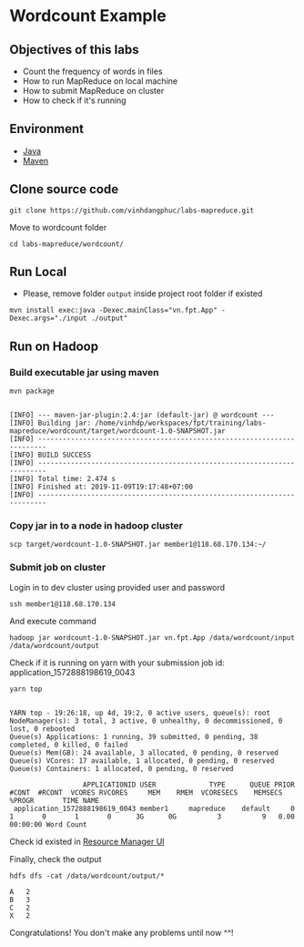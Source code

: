 # Wordcount Example

## Objectives of this labs
- Count the frequency of words in files
- How to run MapReduce on local machine
- How to submit MapReduce on cluster
- How to check if it's running

## Environment
- [Java]()
- [Maven](https://www.mkyong.com/maven/how-to-install-maven-in-windows/)

## Clone source code

```
git clone https://github.com/vinhdangphuc/labs-mapreduce.git
```

Move to wordcount folder

```
cd labs-mapreduce/wordcount/
```

## Run Local

- Please, remove folder `output` inside project root folder if existed

```
mvn install exec:java -Dexec.mainClass="vn.fpt.App" -Dexec.args="./input ./output"
```

## Run on Hadoop

### Build executable jar using maven

```
mvn package


[INFO] --- maven-jar-plugin:2.4:jar (default-jar) @ wordcount ---
[INFO] Building jar: /home/vinhdp/workspaces/fpt/training/labs-mapreduce/wordcount/target/wordcount-1.0-SNAPSHOT.jar
[INFO] ------------------------------------------------------------------------
[INFO] BUILD SUCCESS
[INFO] ------------------------------------------------------------------------
[INFO] Total time: 2.474 s
[INFO] Finished at: 2019-11-09T19:17:48+07:00
[INFO] ------------------------------------------------------------------------
```

### Copy jar in to a node in hadoop cluster

```
scp target/wordcount-1.0-SNAPSHOT.jar member1@118.68.170.134:~/
```

### Submit job on cluster

Login in to dev cluster using provided user and password

```
ssh member1@118.68.170.134
```

And execute command

```
hadoop jar wordcount-1.0-SNAPSHOT.jar vn.fpt.App /data/wordcount/input /data/wordcount/output
```

Check if it is running on yarn with your submission job id: application_1572888198619_0043

```
yarn top


YARN top - 19:26:18, up 4d, 19:2, 0 active users, queue(s): root
NodeManager(s): 3 total, 3 active, 0 unhealthy, 0 decommissioned, 0 lost, 0 rebooted
Queue(s) Applications: 1 running, 39 submitted, 0 pending, 38 completed, 0 killed, 0 failed
Queue(s) Mem(GB): 24 available, 3 allocated, 0 pending, 0 reserved
Queue(s) VCores: 17 available, 1 allocated, 0 pending, 0 reserved
Queue(s) Containers: 1 allocated, 0 pending, 0 reserved

                  APPLICATIONID USER             TYPE      QUEUE PRIOR   #CONT  #RCONT  VCORES RVCORES     MEM    RMEM  VCORESECS    MEMSECS %PROGR       TIME NAME                                        
 application_1572888198619_0043 member1     mapreduce    default     0       1       0       1       0      3G      0G          3          9   0.00   00:00:00 Word Count

```

Check id existed in [Resource Manager UI](!http://118.68.170.134:8088/cluster)

Finally, check the output

```
hdfs dfs -cat /data/wordcount/output/*

A	2
B	3
C	2
X	2
```

Congratulations! You don't make any problems until now ^^!

